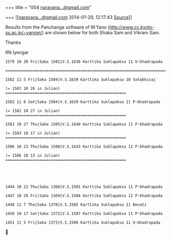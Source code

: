 +++
title = "004 narayana...@gmail.com"

+++
[[narayana...@gmail.com	2014-01-29, 12:17:43 [Source](https://groups.google.com/g/samskrita/c/wYNSPqafMYU)]]



Results from the Panchanga software of M.Yano (<http://www.cc.kyoto-su.ac.jp/~yanom/>) are shown below for both Shaka Sam and Vikram Sam.

  

Thanks

RN Iyengar  

  

    1579 10 30 Fri|Saka 1501|V.S.1636 Karttika Suklapaksa 11 U-bhadrapada

    ===============================================================================

    1582 11 5 Fri|Saka 1504|V.S.1639 Karttika Suklapaksa 10 Satabhisaj

    (= 1582 10 26 in Julian) =====================================================

    1582 11 6 Sat|Saka 1504|V.S.1639 Karttika Suklapaksa 11 P-bhadrapada

    (= 1582 10 27 in Julian) =====================================================

    1583 10 27 Thu|Saka 1505|V.S.1640 Karttika Suklapaksa 11 P-bhadrapada

    (= 1583 10 17 in Julian) =====================================================

    1586 10 23 Thu|Saka 1508|V.S.1643 Karttika Suklapaksa 11 P-bhadrapada

    (= 1586 10 13 in Julian) =====================================================

    

    

    1444 10 22 Thu|Saka 1366|V.S.1501 Karttika Suklapaksa 11 P-bhadrapada

    1447 10 20 Fri|Saka 1369|V.S.1504 Karttika Suklapaksa 12 P-bhadrapada

    1448 11 7 Thu|Saka 1370|V.S.1505 Karttika Suklapaksa 11 Revati

    1450 10 17 Sat|Saka 1372|V.S.1507 Karttika Suklapaksa 11 P-bhadrapada

    1451 11 5 Fri|Saka 1373|V.S.1508 Karttika Suklapaksa 11 U-bhadrapada



